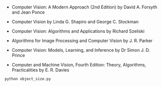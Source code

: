 - Computer Vision: A Modern Approach (2nd Edition) 
by David A. Forsyth and Jean Ponce

- Computer Vision 
by Linda G. Shapiro and George C. Stockman

- Computer Vision: Algorithms and Applications
by Richard Szeliski

- Algorithms for Image Processing and Computer Vision
by J. R. Parker

- Computer Vision: Models, Learning, and Inference
by Dr Simon J. D. Prince

- Computer and Machine Vision, Fourth Edition: Theory, Algorithms, Practicalities
by E. R. Davies


`python object_size.py`
